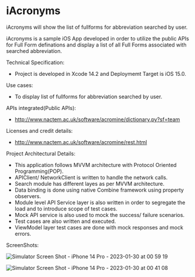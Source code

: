# iAcronyms
iAcronyms will show the list of fullforms for abbreviation searched by user.

iAcronyms is a sample iOS App developed in order to utilize the public APIs for Full Form definations and display a list of all Full Forms associated with searched abbreviation. 

Technical Specification:
- Project is developed in Xcode 14.2 and Deploymemt Target is iOS 15.0.

Use cases:
- To display list of fullforms for abbreviation searched by user.

APIs integrated(Public APIs):
- http://www.nactem.ac.uk/software/acromine/dictionary.py?sf=team

Licenses and credit details:
- http://www.nactem.ac.uk/software/acromine/rest.html

Project Architectural Details:
- This application follows MVVM architecture with Protocol Oriented Programming(POP).
- APIClient/ NetworkClient is written to handle the network calls.
- Search module has different layes as per MVVM architecture.
- Data binding is done using native Combine framework using property observers. 
- Module level API Service layer is also written in order to segregate the load and to introduce scope of test cases.
- Mock API service is also used to mock the success/ failure scenarios.
- Test cases are also written and executed.
- ViewModel layer test cases are done with mock responses and mock errors.


ScreenShots:

![Simulator Screen Shot - iPhone 14 Pro - 2023-01-30 at 00 59 19](https://user-images.githubusercontent.com/64911146/215353599-89bb4a28-6890-4daa-abe0-aa0fb81535a8.png)


![Simulator Screen Shot - iPhone 14 Pro - 2023-01-30 at 00 41 08](https://user-images.githubusercontent.com/64911146/215353607-090286d7-1e4d-4252-8e7c-22cdf1e3f34c.png)






